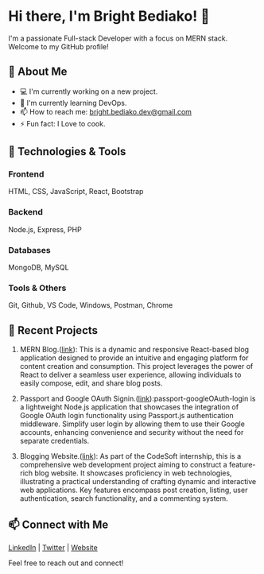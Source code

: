 # Hi there, I'm Bright Bediako! 👋

I'm a passionate Full-stack Developer with a focus on MERN stack. Welcome to my GitHub profile! 

## 🚀 About Me

- 💻 I'm currently working on a new project.
- 🌱 I'm currently learning DevOps.
- 📫 How to reach me: bright.bediako.dev@gmail.com
- ⚡ Fun fact: I Love to cook.

## 🔧 Technologies & Tools

### Frontend
HTML, CSS, JavaScript, React, Bootstrap

### Backend
Node.js, Express, PHP

### Databases
MongoDB, MySQL

### Tools & Others
Git, Github, VS Code, Windows, Postman, Chrome

## 📝 Recent Projects

1. MERN Blog.([link](https://react-blog-client-t9j8.onrender.com/)): This is a dynamic and responsive React-based blog application designed to provide an intuitive and engaging platform for content creation and consumption. This project leverages the power of React to deliver a seamless user experience, allowing individuals to easily compose, edit, and share blog posts.

2. Passport and Google OAuth Signin.([link](https://creepy-shoulder-pads-ox.cyclic.app/)):passport-googleOAuth-login is a lightweight Node.js application that showcases the integration of Google OAuth login functionality using Passport.js authentication middleware. Simplify user login by allowing them to use their Google accounts, enhancing convenience and security without the need for separate credentials.

3. Blogging Website.([link](https://hispanic-clothing.000webhostapp.com/index.php)): As part of the CodeSoft internship, this is a comprehensive web development project aiming to construct a feature-rich blog website. It showcases proficiency in web technologies, illustrating a practical understanding of crafting dynamic and interactive web applications. Key features encompass post creation, listing, user authentication, search functionality, and a commenting system.

## 📫 Connect with Me

[LinkedIn](https://www.linkedin.com/in/brightbediako/) | [Twitter](https://twitter.com/brightBediakoh) | [Website](https://brightbediako.netlify.app/)

Feel free to reach out and connect!

